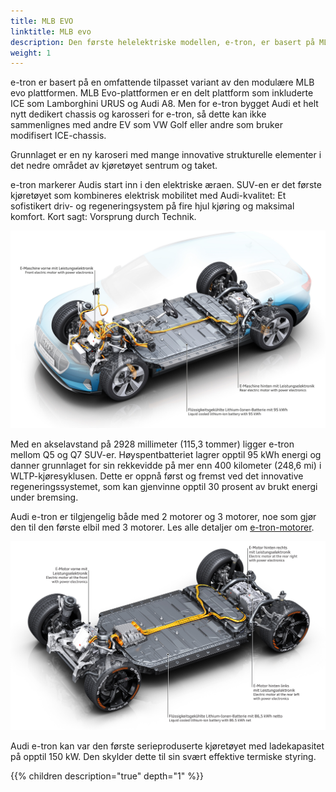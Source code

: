 ```yaml
---
title: MLB EVO
linktitle: MLB evo
description: Den første helelektriske modellen, e-tron, er basert på MLB evo-plattformen.
weight: 1
---
```


e-tron er basert på en omfattende tilpasset variant av den modulære MLB evo plattformen.
MLB Evo-plattformen er en delt plattform som inkluderte ICE som Lamborghini URUS og Audi A8.
Men for e-tron bygget Audi et helt nytt dedikert chassis og karosseri for e-tron, så dette kan ikke sammenlignes med andre
EV som VW Golf eller andre som bruker modifisert ICE-chassis.

Grunnlaget er en ny karoseri med mange innovative strukturelle elementer i det nedre området av kjøretøyet
sentrum og taket.

e-tron markerer Audis start inn i den elektriske æraen. SUV-en er det første kjøretøyet som kombineres
elektrisk mobilitet med Audi-kvalitet: Et sofistikert driv- og regeneringsystem på fire hjul
kjøring og maksimal komfort. Kort sagt: Vorsprung durch Technik.

![Plattformer](mlbevo1.jpg "Audi MLB evo platform")

Med en akselavstand på 2928 millimeter (115,3 tommer) ligger e-tron mellom Q5 og
Q7 SUV-er. Høyspentbatteriet lagrer opptil 95 kWh energi og danner grunnlaget for sin
rekkevidde på mer enn 400 kilometer (248,6 mi) i WLTP-kjøresyklusen. Dette er oppnå
først og fremst ved det innovative regeneringssystemet, som kan gjenvinne opptil 30 prosent av
brukt energi under bremsing.

Audi e-tron er tilgjengelig både med 2 motorer og 3 motorer, noe som gjør den til den første elbil med 3 motorer.
Les alle detaljer om [e-tron-motorer](../../modeller/e-tron/drivverk/motor).

![Plattformer](mlbevo2.jpg "Audi MLB evo-plattform med 3 motorer")

Audi e-tron kan var den første serieproduserte kjøretøyet med ladekapasitet på opptil 150 kW. Den
skylder dette til sin svært effektive termiske styring.

{{% children description="true" depth="1" %}}
